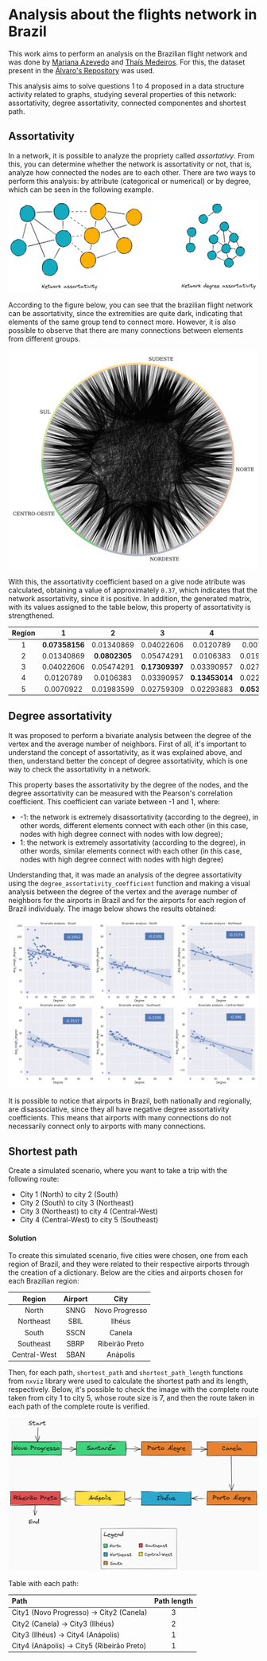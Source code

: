 # Analysis about the flights network in Brazil

This work aims to perform an analysis on the Brazilian flight network and was done by [Mariana Azevedo](https://github.com/marianabritoazevedo/data-structure-ii/tree/main/flights-brazil) and [Thaís Medeiros](https://github.com/thaisaraujo2000/algorithms_datastructure_ii/tree/main/week%2010). For this, the dataset present in the [Álvaro's Repository](https://github.com/alvarofpp/dataset-flights-brazil) was used.

This analysis aims to solve questions 1 to 4 proposed in a data structure activity related to graphs, studying several properties of this network: assortativity, degree assortativity, connected componentes and shortest path.

## Assortativity

In a network, it is possible to analyze the propriety called _assortativy_.  From this, you can determine whether the network is assortativity or not, that is, analyze how connected the nodes are to each other. There are two ways to perform this analysis: by attribute (categorical or numerical) or by degree, which can be seen in the following example.

<p align="center" style="text-align:center">
    <img width='700' src='./img/assortativity_att_dg.png'>
</p align="center">

According to the figure below, you can see that the brazilian flight network can be assortativity, since the extremities are quite dark, indicating that elements of the same group tend to connect more. However, it is also possible to observe that there are many connections between elements from different groups.

<p align="center" style="text-align:center">
    <img width='500' src='./img/assortativity.png'>
</p align="center">

With this, the assortativity coefficient based on a give node atribute was calculated, obtaining a value of approximately `0.37`, which indicates that the network assortativity, since it is positive. In addition, the generated matrix, with its values assigned to the table below, this property of assortativity is strengthened.

 Region           |    1    |     2      |      3     |      4     | 5 
 :--------:| :--------: | :------:   | :--------: | :--------: | :--------:
1| **0.07358156** | 0.01340869 | 0.04022606 | 0.0120789  | 0.0070922
2| 0.01340869 | **0.0802305**  | 0.05474291 | 0.0106383  | 0.01983599
3| 0.04022606 | 0.05474291 | **0.17309397** | 0.03390957 | 0.02759309
4| 0.0120789  | 0.0106383  | 0.03390957 | **0.13453014** | 0.02293883
5| 0.0070922  | 0.01983599 | 0.02759309 | 0.02293883 | **0.05363475**


## Degree assortativity

It was proposed to perform a bivariate analysis between the degree of the vertex and the average number of neighbors. First of all, it's important to understand the concept of assortativity, as it was explained above, and then, understand better the concept of degree assortativity, which is one way to check the assortativity in a network.

This property bases the assortativity by the degree of the nodes, and the degree assortativity can be measured with the Pearson's correlation coefficient. This coefficient can variate between -1 and 1, where:

*   -1: the network is extremely disassortativity (according to the degree), in other words, different elements connect with each other (in this case, nodes with high degree connect with nodes with low degree);
*    1: the network is extremely assortativity (according to the degree), in other words, similar elements connect with each other (in this case, nodes with high degree connect with nodes with high degree)

Understanding that, it was made an analysis of the degree assortativity using the `degree_assortativity_coefficient` function and making a visual analysis between the degree of the vertex and the average number of neighbors for the airports in Brazil and for the airports for each region of Brazil individualy. The image below shows the results obtained:

![img](./img/img-q2-com-coefs-ok.png)

It is possible to notice that airports in Brazil, both nationally and regionally, are disassociative, since they all have negative degree assortativity coefficients. This means that airports with many connections do not necessarily connect only to airports with many connections.

## Shortest path

Create a simulated scenario, where you want to take a trip with the following route:

*   City 1 (North) to city 2 (South)
*   City 2 (South) to city 3 (Northeast)
*   City 3 (Northeast) to city 4 (Central-West)
*   City 4 (Central-West) to city 5 (Southeast)

#### Solution

To create this simulated scenario, five cities were chosen, one from each region of Brazil, and they were related to their respective airports through the creation of a dictionary. Below are the cities and airports chosen for each Brazilian region:

Region       | Airport | City
:--------:   | :------:| :--------:
North        | SNNG    | Novo Progresso
Northeast    | SBIL    | Ilhéus
South        | SSCN    | Canela
Southeast    | SBRP    | Ribeirão Preto
Central-West | SBAN    | Anápolis

Then, for each path, `shortest_path` and `shortest_path_length` functions from `nxviz` library were used to calculate the shortest path and its length, respectively. Below, it's possible to check the image with the complete route taken from city 1 to city 5, whose route size is 7, and then the route taken in each path of the complete route is verified.

![img](./img/img-q4-t2-u2.png)

Table with each path:

Path                                           | Path length 
:-------------------------------------------- | :------:
City1 (Novo Progresso) -> City2 (Canela)       | 3   
City2 (Canela) -> City3 (Ilhéus)               | 2   
City3 (Ilhéus) -> City4 (Anápolis)             | 1    
City4 (Anápolis) -> City5 (Ribeirão Preto)     | 1    
